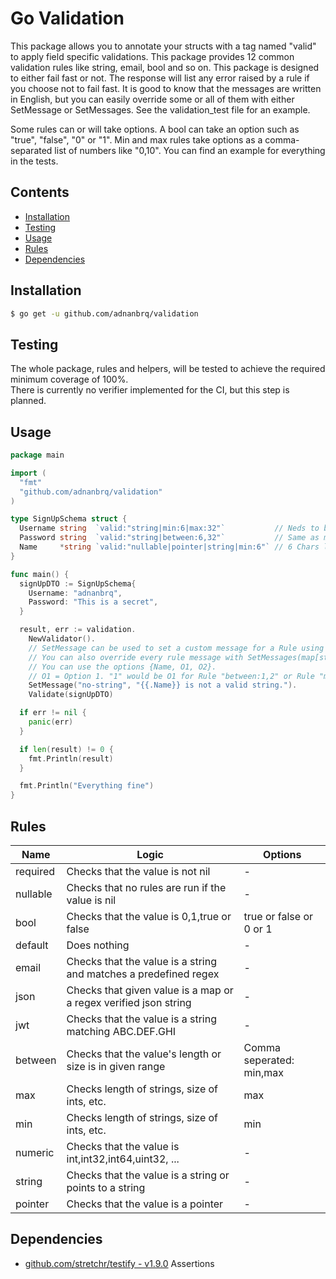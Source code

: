 # Go Validation

This package allows you to annotate your structs with a tag named "valid" to apply field specific validations. This
package provides 12 common validation rules like string, email, bool and so on. This package is designed to either fail
fast or not. The response will list any error raised by a rule if you choose not to fail fast. It is good to know that
the messages are written in English, but you can easily override some or all of them with either SetMessage or
SetMessages. See the validation_test file for an example.

Some rules can or will take options. A bool can take an option such as "true", "false", "0" or "1".
Min and max rules take options as a comma-separated list of numbers like "0,10". You can find an example for everything
in the tests.

## Contents

- [Installation](#installation)
- [Testing](#testing)
- [Usage](#usage)
- [Rules](#rules)
- [Dependencies](#dependencies)

## Installation

```sh
$ go get -u github.com/adnanbrq/validation
```

## Testing

The whole package, rules and helpers, will be tested to achieve the required minimum coverage of 100%.\
There is currently no verifier implemented for the CI, but this step is planned.

## Usage

```go
package main

import (
  "fmt"
  "github.com/adnanbrq/validation"
)

type SignUpSchema struct {
  Username string  `valid:"string|min:6|max:32"`           // Neds to be a string
  Password string  `valid:"string|between:6,32"`           // Same as min:6|max:32
  Name     *string `valid:"nullable|pointer|string|min:6"` // 6 Chars long if present
}

func main() {
  signUpDTO := SignUpSchema{
    Username: "adnanbrq",
    Password: "This is a secret",
  }

  result, err := validation.
    NewValidator().
    // SetMessage can be used to set a custom message for a Rule using templates
    // You can also override every rule message with SetMessages(map[string]string{})
    // You can use the options {Name, O1, O2}.
    // O1 = Option 1. "1" would be O1 for Rule "between:1,2" or Rule "min:1"
    SetMessage("no-string", "{{.Name}} is not a valid string.").
    Validate(signUpDTO)

  if err != nil {
    panic(err)
  }

  if len(result) != 0 {
    fmt.Println(result)
  }

  fmt.Println("Everything fine")
}
```

## Rules

| Name     | Logic                                                            | Options                  |
|----------|------------------------------------------------------------------|--------------------------|
| required | Checks that the value is not nil                                 | -                        |
| nullable | Checks that no rules are run if the value is nil                 | -                        |
| bool     | Checks that the value is 0,1,true or false                       | true or false or 0 or 1  |
| default  | Does nothing                                                     | -                        |
| email    | Checks that the value is a string and matches a predefined regex | -                        |
| json     | Checks that given value is a map or a regex verified json string | -                        |
| jwt      | Checks that the value is a string matching ABC.DEF.GHI           | -                        |
| between  | Checks that the value's length or size is in given range         | Comma seperated: min,max |
| max      | Checks length of strings, size of ints, etc.                     | max                      |
| min      | Checks length of strings, size of ints, etc.                     | min                      |
| numeric  | Checks that the value is int,int32,int64,uint32, ...             | -                        |
| string   | Checks that the value is a string or points to a string          | -                        |
| pointer  | Checks that the value is a pointer                               | -                        |

## Dependencies

- [github.com/stretchr/testify - v1.9.0](https://github.com/stretchr/testify)
  Assertions
